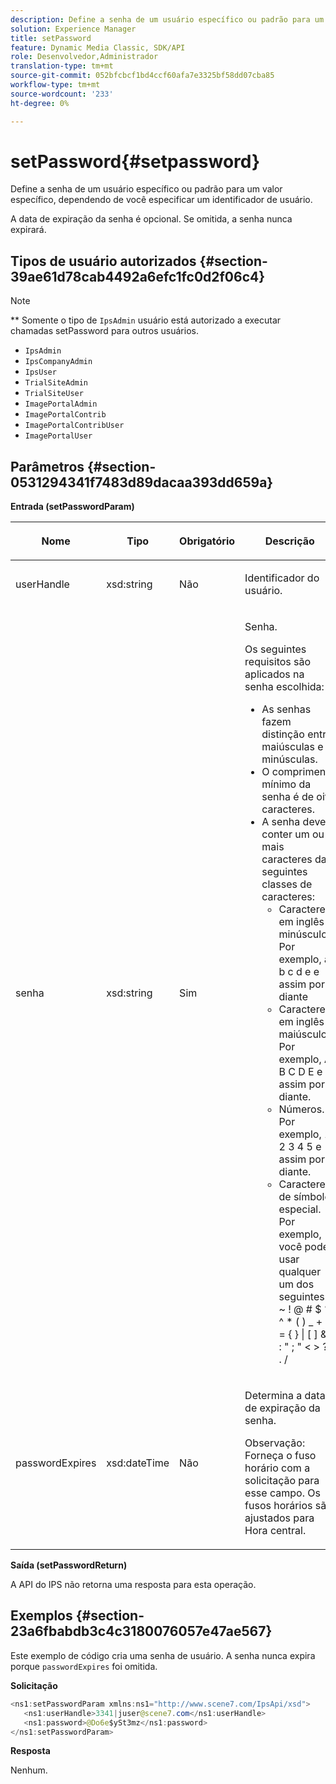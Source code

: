 ```yaml
---
description: Define a senha de um usuário específico ou padrão para um valor específico, dependendo de você especificar um identificador de usuário.
solution: Experience Manager
title: setPassword
feature: Dynamic Media Classic, SDK/API
role: Desenvolvedor,Administrador
translation-type: tm+mt
source-git-commit: 052bfcbcf1bd4ccf60afa7e3325bf58dd07cba85
workflow-type: tm+mt
source-wordcount: '233'
ht-degree: 0%

---
```



# setPassword{#setpassword}

Define a senha de um usuário específico ou padrão para um valor específico, dependendo de você especificar um identificador de usuário.

A data de expiração da senha é opcional. Se omitida, a senha nunca expirará.

## Tipos de usuário autorizados {#section-39ae61d78cab4492a6efc1fc0d2f06c4}

>[!NOTE]
>
>** Somente o tipo de  `IpsAdmin` usuário está autorizado a executar chamadas setPassword para outros usuários.

* `IpsAdmin`
* `IpsCompanyAdmin`
* `IpsUser`
* `TrialSiteAdmin`
* `TrialSiteUser`
* `ImagePortalAdmin`
* `ImagePortalContrib`
* `ImagePortalContribUser`
* `ImagePortalUser`

## Parâmetros {#section-0531294341f7483d89dacaa393dd659a}

**Entrada (setPasswordParam)**

<table id="table_BF54512811344E0B979C5070354E8048"> 
 <thead> 
  <tr> 
   <th colname="col1" class="entry"> <p>Nome </p> </th> 
   <th colname="col2" class="entry"> <p>Tipo </p> </th> 
   <th colname="col3" class="entry"> <p>Obrigatório </p> </th> 
   <th colname="col4" class="entry"> <p>Descrição </p> </th> 
  </tr> 
 </thead>
 <tbody> 
  <tr> 
   <td colname="col1"> <p> <span class="codeph"> <span class="varname"> userHandle  </span> </span> </p> </td> 
   <td colname="col2"> <p> <span class="codeph"> xsd:string  </span> </p> </td> 
   <td colname="col3"> <p>Não </p> </td> 
   <td colname="col4"> <p>Identificador do usuário. </p> </td> 
  </tr> 
  <tr> 
   <td colname="col1"> <p> <span class="codeph"> <span class="varname"> senha  </span> </span> </p> </td> 
   <td colname="col2"> <p> <span class="codeph"> xsd:string  </span> </p> </td> 
   <td colname="col3"> <p>Sim </p> </td> 
   <td colname="col4"> <p>Senha. </p> <p>Os seguintes requisitos são aplicados na senha escolhida: </p> <p> 
     <ul id="ul_E5BE3621127C476788412174584075B3"> 
      <li id="li_0132852AFD774659A0224C450F19418C">As senhas fazem distinção entre maiúsculas e minúsculas. </li> 
      <li id="li_71224B3A89C8461AB689BAD383EC8CEA">O comprimento mínimo da senha é de oito caracteres. </li> 
      <li id="li_C21B6843EA734D1ABE0580185F775408">A senha deve conter um ou mais caracteres das seguintes classes de caracteres: 
       <ul id="ul_D5D3911AD6214035BBD2AB8350A459C7"> 
        <li id="li_6E3F084100104F2CBCF130EF8852C7B7">Caracteres em inglês minúsculos. Por exemplo, <span class="codeph"> a b c d e </span> e assim por diante </li> 
        <li id="li_1FDED8D7348842BC857320D797D41217">Caracteres em inglês maiúsculos. Por exemplo, <span class="codeph"> A B C D E </span> e assim por diante. </li> 
        <li id="li_C3C4D5412AA749F3B78F37B2B696CF80">Números. Por exemplo, <span class="codeph"> 1 2 3 4 5 </span> e assim por diante. </li> 
        <li id="li_2730798F26E74B878BEDE510CD06D8DD">Caracteres de símbolo especial. Por exemplo, você pode usar qualquer um dos seguintes: <span class="codeph"> ` ~ ! @ # $ % ^ * ( ) _ + - = { } | [ ] &amp; \ : " ; " &lt; &gt; ? , . / </span> </li> 
       </ul> </li> 
     </ul> </p> </td> 
  </tr> 
  <tr> 
   <td colname="col1"> <p> <span class="codeph"> <span class="varname"> passwordExpires  </span> </span> </p> </td> 
   <td colname="col2"> <p> <span class="codeph"> xsd:dateTime  </span> </p> </td> 
   <td colname="col3"> <p>Não </p> </td> 
   <td colname="col4"> <p>Determina a data de expiração da senha. <p>Observação:  Forneça o fuso horário com a solicitação para esse campo. Os fusos horários são ajustados para Hora central. </p> </p> </td> 
  </tr> 
 </tbody> 
</table>

**Saída (setPasswordReturn)**

A API do IPS não retorna uma resposta para esta operação.

## Exemplos {#section-23a6fbabdb3c4c3180076057e47ae567}

Este exemplo de código cria uma senha de usuário. A senha nunca expira porque `passwordExpires` foi omitida.

**Solicitação**

```java
<ns1:setPasswordParam xmlns:ns1="http://www.scene7.com/IpsApi/xsd">  
   <ns1:userHandle>3341|juser@scene7.com</ns1:userHandle> 
   <ns1:password>@Do6e$ySt3mz</ns1:password> 
</ns1:setPasswordParam>
```

**Resposta**

Nenhum.
